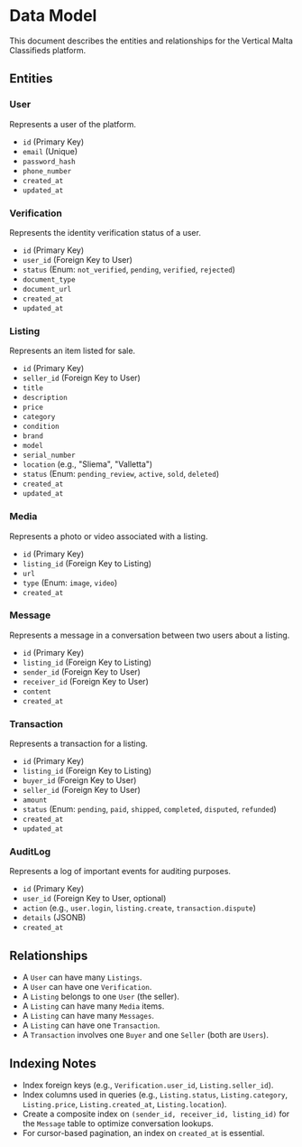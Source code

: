 # Data Model

This document describes the entities and relationships for the Vertical Malta Classifieds platform.

## Entities

### User

Represents a user of the platform.

*   `id` (Primary Key)
*   `email` (Unique)
*   `password_hash`
*   `phone_number`
*   `created_at`
*   `updated_at`

### Verification

Represents the identity verification status of a user.

*   `id` (Primary Key)
*   `user_id` (Foreign Key to User)
*   `status` (Enum: `not_verified`, `pending`, `verified`, `rejected`)
*   `document_type`
*   `document_url`
*   `created_at`
*   `updated_at`

### Listing

Represents an item listed for sale.

*   `id` (Primary Key)
*   `seller_id` (Foreign Key to User)
*   `title`
*   `description`
*   `price`
*   `category`
*   `condition`
*   `brand`
*   `model`
*   `serial_number`
*   `location` (e.g., "Sliema", "Valletta")
*   `status` (Enum: `pending_review`, `active`, `sold`, `deleted`)
*   `created_at`
*   `updated_at`

### Media

Represents a photo or video associated with a listing.

*   `id` (Primary Key)
*   `listing_id` (Foreign Key to Listing)
*   `url`
*   `type` (Enum: `image`, `video`)
*   `created_at`

### Message

Represents a message in a conversation between two users about a listing.

*   `id` (Primary Key)
*   `listing_id` (Foreign Key to Listing)
*   `sender_id` (Foreign Key to User)
*   `receiver_id` (Foreign Key to User)
*   `content`
*   `created_at`

### Transaction

Represents a transaction for a listing.

*   `id` (Primary Key)
*   `listing_id` (Foreign Key to Listing)
*   `buyer_id` (Foreign Key to User)
*   `seller_id` (Foreign Key to User)
*   `amount`
*   `status` (Enum: `pending`, `paid`, `shipped`, `completed`, `disputed`, `refunded`)
*   `created_at`
*   `updated_at`

### AuditLog

Represents a log of important events for auditing purposes.

*   `id` (Primary Key)
*   `user_id` (Foreign Key to User, optional)
*   `action` (e.g., `user.login`, `listing.create`, `transaction.dispute`)
*   `details` (JSONB)
*   `created_at`

## Relationships

*   A `User` can have many `Listings`.
*   A `User` can have one `Verification`.
*   A `Listing` belongs to one `User` (the seller).
*   A `Listing` can have many `Media` items.
*   A `Listing` can have many `Messages`.
*   A `Listing` can have one `Transaction`.
*   A `Transaction` involves one `Buyer` and one `Seller` (both are `Users`).

## Indexing Notes

*   Index foreign keys (e.g., `Verification.user_id`, `Listing.seller_id`).
*   Index columns used in queries (e.g., `Listing.status`, `Listing.category`, `Listing.price`, `Listing.created_at`, `Listing.location`).
*   Create a composite index on `(sender_id, receiver_id, listing_id)` for the `Message` table to optimize conversation lookups.
*   For cursor-based pagination, an index on `created_at` is essential.